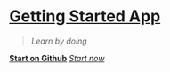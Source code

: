 # [Getting Started App](#Getting-Started)

> *Learn by doing*

[**Start on Github**](https://github.com/antidot-framework/getting-started-app/stargazers)
[*Start now*](/#Getting-Started)
